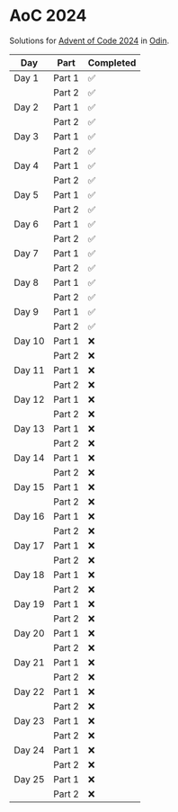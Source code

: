 # AoC 2024

Solutions for [Advent of Code 2024](https://adventofcode.com/2024) in [Odin](https://odin-lang.org/).

| **Day** | **Part** | **Completed** |
|---------|----------|---------------|
| Day 1   | Part 1   | ✅            |
|         | Part 2   | ✅            |
| Day 2   | Part 1   | ✅            |
|         | Part 2   | ✅            |
| Day 3   | Part 1   | ✅            |
|         | Part 2   | ✅            |
| Day 4   | Part 1   | ✅            |
|         | Part 2   | ✅            |
| Day 5   | Part 1   | ✅            |
|         | Part 2   | ✅            |
| Day 6   | Part 1   | ✅            |
|         | Part 2   | ✅            |
| Day 7   | Part 1   | ✅            |
|         | Part 2   | ✅            |
| Day 8   | Part 1   | ✅            |
|         | Part 2   | ✅            |
| Day 9   | Part 1   | ✅            |
|         | Part 2   | ✅            |
| Day 10  | Part 1   | ❌            |
|         | Part 2   | ❌            |
| Day 11  | Part 1   | ❌            |
|         | Part 2   | ❌            |
| Day 12  | Part 1   | ❌            |
|         | Part 2   | ❌            |
| Day 13  | Part 1   | ❌            |
|         | Part 2   | ❌            |
| Day 14  | Part 1   | ❌            |
|         | Part 2   | ❌            |
| Day 15  | Part 1   | ❌            |
|         | Part 2   | ❌            |
| Day 16  | Part 1   | ❌            |
|         | Part 2   | ❌            |
| Day 17  | Part 1   | ❌            |
|         | Part 2   | ❌            |
| Day 18  | Part 1   | ❌            |
|         | Part 2   | ❌            |
| Day 19  | Part 1   | ❌            |
|         | Part 2   | ❌            |
| Day 20  | Part 1   | ❌            |
|         | Part 2   | ❌            |
| Day 21  | Part 1   | ❌            |
|         | Part 2   | ❌            |
| Day 22  | Part 1   | ❌            |
|         | Part 2   | ❌            |
| Day 23  | Part 1   | ❌            |
|         | Part 2   | ❌            |
| Day 24  | Part 1   | ❌            |
|         | Part 2   | ❌            |
| Day 25  | Part 1   | ❌            |
|         | Part 2   | ❌            |

